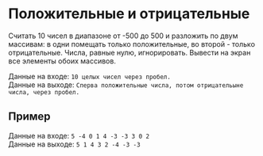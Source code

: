 # Положительные и отрицательные
Считать 10 чисел в диапазоне от -500 до 500 и разложить по двум массивам: в одни помещать только положительные, во второй - только отрицательные. Числа, равные нулю, игнорировать.  Вывести на экран все элементы обоих массивов. 

Данные на входе: 	`10 целых чисел через пробел.`  
Данные на выходе: 	`Сперва положительные числа, потом отрицательыне числа, через пробел.` 

## Пример
Данные на входе: 	`5 -4 0 1 4 -3 -3 3 0 2`  
Данные на выходе: 	`5 1 4 3 2 -4 -3 -3`